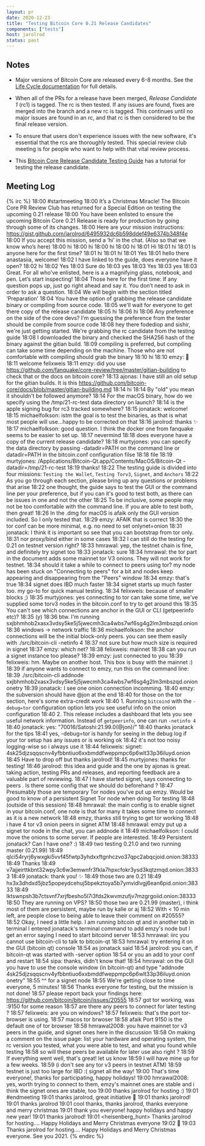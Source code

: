 ```yaml
---
layout: pr
date: 2020-12-23
title: "Testing Bitcoin Core 0.21 Release Candidates"
components: ["tests"]
host: jarolrod
status: past
---
```


## Notes

- Major versions of Bitcoin Core are released every 6-8 months. See the [Life
  Cycle documentation](https://bitcoincore.org/en/lifecycle/) for full details.

- When all of the PRs for a release have been merged, _Release Candidate 1_
  (rc1) is tagged. The rc is then tested. If any issues are found, fixes are
  merged into the branch and a new rc is tagged. This continues until no major
  issues are found in an rc, and that rc is then considered to be the final
  release version.

- To ensure that users don't experience issues with the new software, it's
  essential that the rcs are thoroughly tested. This special review club
  meeting is for people who want to help with that vital review process.

- This [Bitcoin Core Release Candidate Testing
  Guide](https://gist.github.com/jarolrod/6495932dc6b598ddef49e6374b348f4e) has
  a tutorial for testing the release candidate.

## Meeting Log

{% irc %}
18:00 <jarolrod> #startmeeting
18:00 <jarolrod> It’s a Christmas Miracle! The Bitcoin Core PR Review Club has returned for a Special Edition on testing the upcoming 0.21 release
18:00 <jarolrod> You have been enlisted to ensure the upcoming Bitcoin Core 0.21 Release is ready for production by going through some of its changes.
18:00 <jarolrod> Here are your mission instructions: https://gist.github.com/jarolrod/6495932dc6b598ddef49e6374b348f4e
18:00 <jarolrod> If you accept this mission, send a ‘hi’ in the chat. (Also so that we know who’s here)
18:00 <hmrawal> hi
18:00 <andozw> hi
18:00 <michaelfolkson> hi
18:00 <effexzi> hi
18:01 <anastasiia> Hi
18:01 <Caralie> hi
18:01 <jarolrod> Is anyone here for the first time?
18:01 <jnewbery> hi
18:01 <ajonas> hi
18:01 <anastasiia> Yes
18:01 <jarolrod> hello there anastasiia, welcome!
18:02 <jarolrod> I have linked to the guide, does everyone have it open?
18:02 <emzy> hi
18:02 <anastasiia> Yes
18:03 <michaelfolkson> Sure do
18:03 <Caralie> yes
18:03 <murtyjones> Yes
18:03 <hmrawal> yes
18:03 <jarolrod> Great. For all who’ve enlisted, here is a a magnifying glass, notebook, and pen. Let’s start inspecting!
18:04 <jarolrod> Those here for the first time: If any question pops up, just go right ahead and say it. You don’t need to ask in order to ask a question.
18:04 <jarolrod> We will begin with the section titled ‘Preparation’
18:04 <jarolrod> You have the option of grabbing the release candidate binary or compiling from source code.
18:05 <jarolrod> we'll wait for everyone to get there copy of the release candidate
18:05 <fodediop> hi
18:06 <Sishir> hi
18:06 <michaelfolkson> Any preference on the side of the core devs? I'm guessing the preference from the tester should be compile from source code
18:08 <jarolrod> hey there fodediop and sishir, we're just getting started. We're grabbing the rc candidate from the testing guide
18:08 <emzy> I downloaded the binary and checked the SHA256 hash of the binary against the gitian build.
18:09 <jarolrod> compiling is preferred, but compiling can take some time depending on the machine. Those  who are not comfortable with compiling should grab the binary
18:10 <felixweis> hi
18:10 <jarolrod> emzy: 🎉
18:11 <jarolrod> welcome felixweis
18:11 <ajonas> emzy: did you use https://github.com/fanquake/core-review/tree/master/gitian-building to check that or the docs on bitcoin core?
18:13 <emzy> ajonas: I have still an old setup for the gitian builds. It is this https://github.com/bitcoin-core/docs/blob/master/gitian-building.md
18:14 <jonatack> hi
18:14 <michaelfolkson> By "old" you mean it shouldn't be followed anymore?
18:14 <murtyjones> For the macOS binary, how do we specify using the /tmp/21-rc-test data directory on launch?
18:14 <felixweis> is the apple signing bug for rc3 tracked somewhere?
18:15 <jarolrod> jonatack: welcome!
18:15 <jonatack> michaelfolkson: istm the goal is to test the binaries, as that is what most people will use...happy to be corrected on that
18:16 <jonatack> jarolrod: thanks ✨
18:17 <emzy> michaelfolkson: good question. I think the docker one from fanquake seems to be easier to set up.
18:17 <felixweis> nevermind
18:18 <jarolrod> does everyone have a copy of the current release candidate?
18:18 <jonatack> murtyjones: you can specify the data directory by passing -datadir=PATH on the command line or datadir=PATH in the bitcoin.conf configuration filse
18:18 <jonatack> file
18:19 <emzy> murtyjones: /Applications/Bitcoin-Qt.app/Contents/MacOS/Bitcoin-Qt -datadir=/tmp/21-rc-test
18:19 <murtyjones> thanks!
18:22 <jarolrod> The testing guide is divided into four missions: `Testing the Wallet`, `Testing Torv3`, `Signet`, and `Anchors`
18:22 <jarolrod> As you go through each section, please bring up any questions or problems that arise
18:22 <jonatack> one thought, the guide says to test the GUI or the command line per your preference, but if you can it's good to test both, as there can be issues in one and not the other
18:25 <jarolrod> To be inclusive, some people may not be too comfortable with the command line. If you are able to test both, then great!
18:26 <emzy> In the .dmg for macOS is afaik only the GUI version included. So I only tested that.
18:29 <jarolrod> emzy: AFAIK that is correct
18:30 <jonatack> the tor conf can be more minimal, e.g. no need to set onlynet=onion
18:31 <emzy> jonatack: I think it is important so see that you can bootstrap from tor only.
18:31 <jonatack> nor proxy/bind either in some cases
18:32 <hmrawal> I can still do the testing for 0.21 on testnet version right?
18:33 <jonatack> hmrawal: yep, the testnet chain is fine, and definitely try signet too
18:33 <hmrawal> jonatack: sure
18:34 <emzy> hmrawal: the tor part in the document adds some mainnet tor V3 onions. They will not work for testnet.
18:34 <murtyjones> should it take a while to connect to peers using tor? my node has been stuck on "Connecting to peers" for a bit and nodes keep appearing and disappearing from the "Peers" window
18:34 <jonatack> emzy: that's true
18:34 <felixweis> signet does IBD much faster
18:34 <jonatack> signet starts up much faster too. my go-to for quick manual testing.
18:34 <emzy> felixweis: because of smaller blocks ;)
18:35 <jarolrod> murtyjones: yes connecting to tor can take some time, we've supplied some torv3 nodes in the bitcoin.conf to try to get around this
18:35 <michaelfolkson> You can't see which connections are anchor in the GUI or CLI (getpeerinfo etc)?
18:35 <murtyjones> (y)
18:36 <emzy> btw. I'm running sxjbhmhob2xasx3vdsy5ke5j5jwecmh3ca4wbs7wf6sg4g2lm3mbszqd.onion
18:36 <felixweis> windows -> network traffic
18:36 <jonatack> michaelfolkson: the anchor connections will be the initial block-only peers. you can see them easily with ./src/bitcoin-cli -netinfo 4
18:37 <hmrawal> not sure but how much size is required in signet
18:37 <felixweis> emzy: which net?
18:38 <emzy> felixweis: mainnet
18:38 <felixweis> can you run a signet instance too please?
18:39 <jonatack> emzy: just connected to you
18:39 <emzy> felixweis: hm. Maybe on another host. This box is busy with the mainnet :)
18:39 <jonatack> if anyone wants to connect to emzy, run this on the command line:
18:39 <jonatack> ./src/bitcoin-cli addnode sxjbhmhob2xasx3vdsy5ke5j5jwecmh3ca4wbs7wf6sg4g2lm3mbszqd.onion onetry
18:39 <emzy> jonatack: I see one onion connection incomming.
18:40 <jonatack> emzy: the subversion should have @jon at the end
18:40 <jarolrod> for those on the tor section, here's some extra-credit work
18:40 <jarolrod> 1. Running `bitcoind` with the `-debug=tor` configuration option lets you see useful info on the onion configuration
18:40 <jarolrod> 2. This release includes a dashboard that lets you see useful network information. Instead of `getpeerinfo`, one can run `-netinfo 4`
18:40 <emzy> jonatack: yes: "70016/Satoshi:21.99.0(@jon)/"
18:40 <jarolrod> thanks jonatack for the tips
18:41 <jonatack> yes, -debug=tor is handy for seeing in the debug log if your tor setup has any issues or is working ok
18:42 <jonatack> it's not too noisy logging-wise so i always use it
18:44 <emzy> felixweis: signet: 4sk25djzsqqscnv4yfbbntiuo6xxbmddfweppmpc6p6wlt33p36iluyd.onion
18:45 <murtyjones> Have to drop off but thanks jarolrod!
18:45 <jarolrod> murtyjones: thanks for testing!
18:46 <jonatack> jarolrod: this idea and guide and the one by ajonas is great. taking action, testing PRs and releases, and reporting feedback are a valuable part of reviewing.
18:47 <hmrawal> I have started signet, says connecting to peers . Is there some config that we should do beforehand ?
18:47 <michaelfolkson> Presumably those are temporary Tor nodes you've put up emzy. Would be good to know of a persistent Signet Tor node when doing Tor testing
18:48 <michaelfolkson> (outside of this session)
18:48 <jarolrod> hmrawal: the main config is to enable signet in your bitcoin.conf, one note is that for many it takes some time to connect as it is a new network
18:48 <felixweis> emzy, thanks still trying to get tor working
18:48 <jonatack> i have 4 tor v3 onion peers in signet ATM
18:48 <jarolrod> hmrawal: emzy put up a signet tor node in the chat, you can addnode it
18:49 <emzy> michaelfolkson: I could move the onions to some server. If people are interested.
18:49 <michaelfolkson> Persistent jonatack? Can I have one? :)
18:49 <jonatack> two testing 0.21.0 and two running master (0.21.99)
18:49 <jonatack> qlci54ryrj6ywxgki5vvf45fwtp3yhdxxftgnhczvo37qpc2abqcjoid.onion:38333
18:49 <michaelfolkson> Thanks
18:49 <jonatack> v7ajjeirttkbnt32wpy3c6w3emwnfr3fkla7hpxcfokr3ysd3kqtzmqd.onion:38333
18:49 <jarolrod> jonatack: thank you! ✨
18:49 <jonatack> those two are 0.21
18:49 <jonatack>  hx3x3dhdxd5jbz5popeydcehuj5bpekztoya5b7ymvidlvgj6ean6pid.onion:38333
18:49 <jonatack> lktswnpsh3b7ctsvnf7xrjfbesho5l7i3fds2kwvmzufjv7mzgrgoiid.onion:38333
18:50 <michaelfolkson> They are running on VPS?
18:50 <jonatack> those two are 0.21.99 (master), i think most of them are persistent, maybe run by kalle or aj
18:52 <ajonas> With < 10 min left, are people close to being able to leave their comment on #20555?
18:52 <hmrawal> Okay, I need a little help. I am running bitcoin qt and in another tab in terminal I entered jonatack's terminal command to add emzy's node but I get an error saying I need to start bitcoind server
18:53 <jarolrod> hmrawal: iirc you cannot use bitcoin-cli to talk to bitcoin-qt
18:53 <jonatack> hmrawal: try entering it on the GUI (bitcoin qt) console
18:54 <jarolrod> as jonatack said
18:54 <sipa> jarolrod: you can, if bitcoin-qt was started with -server option
18:54 <ajonas> or you an add to your conf and restart
18:54 <jarolrod> sipa: thanks, didn't know that!
18:54 <emzy> hmrawal: on the GUI you have to use the console window (in bitcoin-qt) and type "addnode 4sk25djzsqqscnv4yfbbntiuo6xxbmddfweppmpc6p6wlt33p36iluyd.onion onetry"
18:55 <emzy> ^^ for a signet node
18:55 <jarolrod> We're getting close to time everyone, 5 minutes!
18:56 <jarolrod> Thanks everyone for testing, but the mission is not done!
18:57 <jarolrod> please report back your findings here: https://github.com/bitcoin/bitcoin/issues/20555
18:57 <felixweis> got tor working, was :9150 for some reason
18:57 <hmrawal2008> are there any peers to connect for later testing ?
18:57 <jarolrod> felixweis: are you on windows?
18:57 <emzy> felixweis: that's the port tor-browser is using.
18:57 <felixweis> macos tor brwoser
18:58 <emzy> afaik Port 9150 is the default one of tor browser
18:58 <jonatack> hmrawal2008: you have mainnet tor v3 peers in the guide, and signet ones here in the discussion
18:58 <jarolrod> On making a comment on the issue page: list your hardware and operating system, the rc version you tested, what you were able to test, and what you found while testing
18:58 <hmrawal2008> so will these peers be available for later use also right ?
18:59 <jarolrod> If everything went well, that's great! let us know
18:59 <emzy> I will have mine up for a few weeks.
18:59 <jonatack> (i don't see any tor v3 peers in testnet ATM)
18:59 <felixweis> testnet is just too large for IBD :( signet all the way!
19:00 <jarolrod> That's time everyone!, thanks for participating, happy holidays!
19:00 <jonatack> hmrawal2008: yes, worth trying to connect to them, emzy's mainnet ones are stable and i think the signet ones are stable, too
19:00 <felixweis> thanks jarolrod for hosting :)
19:01 <jarolrod> #endmeeting
19:01 <jonatack> thanks jarolrod, great initiative 🍰
19:01 <jnewbery> thanks jarolrod!
19:01 <ajonas> thanks jarolrod
19:01 <hmrawal2008> cool thanks, thanks jarolrod, thanks everyone and merry christmas
19:01 <fodediop> thank you everyone! happy holidays and happy new year!
19:01 <emzy> thanks jarolrod!
19:01 <heisenberg_hunt> Thanks jarolrod for hosting.... Happy Holidays and Merry Christmas everyone
19:02 <jarolrod> 🎄
19:03 <emzy> Thanks jarolrod for hosting.... Happy Holidays and Merry Christmas everyone. See you 2021.
{% endirc %}
